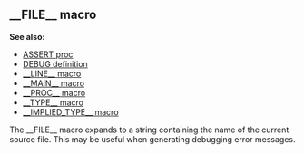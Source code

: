 ## \_\_FILE\_\_ macro
**See also:**
*   [ASSERT proc](/ref/proc/ASSERT.md) 
*   [DEBUG definition](/ref/DM/preprocessor/define/DEBUG.md) 
*   [\_\_LINE\_\_ macro](/ref/DM/preprocessor/__LINE__.md) 
*   [\_\_MAIN\_\_ macro](/ref/DM/preprocessor/__MAIN__.md) 
*   [\_\_PROC\_\_ macro](/ref/DM/preprocessor/__PROC__.md) 
*   [\_\_TYPE\_\_ macro](/ref/DM/preprocessor/__TYPE__.md) 
*   [\_\_IMPLIED_TYPE\_\_ macro](/ref/DM/preprocessor/__IMPLIED_TYPE__.md) 

The \_\_FILE\_\_ macro expands to a string containing the name
of the current source file. This may be useful when generating debugging
error messages.